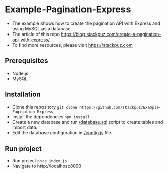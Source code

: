 # Example-Pagination-Express
- The example shows how to create the pagination API with Express and using MySQL as a database.
- The article of this repo https://blog.stackpuz.com/create-a-pagination-api-with-express/
- To find more resources, please visit https://stackpuz.com

## Prerequisites
- Node.js
- MySQL

## Installation
- Clone this repository `git clone https://github.com/stackpuz/Example-Pagination-Express`
- Install the dependencies `npm install`
- Create a new database and run [/database.sql](/database.sql) script to create tables and import data.
- Edit the database configuration in [/config.js](/config.js) file.

## Run project

- Run project `node index.js`
- Navigate to http://localhost:8000